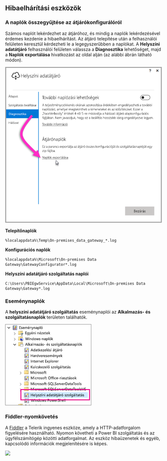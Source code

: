 ## <a name="tools-for-troubleshooting"></a>Hibaelhárítási eszközök
<a name="logs" />

### <a name="collecting-logs-from-the-gateway-configurator"></a>A naplók összegyűjtése az átjárókonfigurálóról
Számos naplót lekérdezhet az átjáróhoz, és mindig a naplók lekérdezésével érdemes kezdenie a hibaelhárítást. Az átjáró telepítése után a felhasználói felületen keresztül kérdezheti le a legegyszerűbben a naplókat. A **Helyszíni adatátjáró** felhasználói felületen válassza a **Diagnosztika** lehetőséget, majd a **Naplók exportálása** hivatkozást az oldal alján (az alábbi ábrán látható módon).

![Helyszíni adatátjáró naplói a felhasználói felületen](./media/gateway-onprem-tshoot-tools-include/gateway-onprem-UI-logs.png)

**Telepítőnaplók**

    %localappdata%\Temp\On-premises_data_gateway_*.log

**Konfigurációs naplók**

    %localappdata%\Microsoft\On-premises Data Gateway\GatewayConfigurator*.log

**Helyszíni adatátjáró szolgáltatás naplói**

    C:\Users\PBIEgwService\AppData\Local\Microsoft\On-premises Data Gateway\Gateway*.log

### <a name="event-logs"></a>Eseménynaplók
A **helyszíni adatátjáró szolgáltatás** eseménynaplói az **Alkalmazás- és szolgáltatásnaplók** területen találhatók.

![Helyszíni adatátjáró eseménynaplói](./media/gateway-onprem-tshoot-tools-include/on-prem-data-gateway-event-logs.png)

<a name="fiddler" />

### <a name="fiddler-trace"></a>Fiddler-nyomkövetés
A [Fiddler](http://www.telerik.com/fiddler) a Telerik ingyenes eszköze, amely a HTTP-adatforgalom figyelésére használható.  Nyomon követheti a Power BI szolgáltatás és az ügyfélszámítógép közötti adatforgalmat. Az eszköz hibaüzenetek és egyéb, kapcsolódó információk megjelenítésére is képes.

![](media/gateway-onprem-tshoot-tools-include/fiddler.png)

